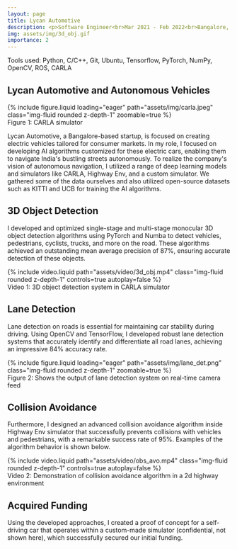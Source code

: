 ```yaml
---
layout: page
title: Lycan Automotive
description: <p>Software Engineer<br>Mar 2021 - Feb 2022<br>Bangalore, India</p>
img: assets/img/3d_obj.gif
importance: 2
---
```


Tools used: Python, C/C++, Git, Ubuntu, Tensorflow, PyTorch, NumPy, OpenCV, ROS, CARLA

## Lycan Automotive and Autonomous Vehicles

<div class="row mt-3">
    {% include figure.liquid loading="eager" path="assets/img/carla.jpeg" class="img-fluid rounded z-depth-1" zoomable=true %}
</div>
<div class="caption">
    Figure 1: CARLA simulator
</div>

Lycan Automotive, a Bangalore-based startup, is focused on creating electric vehicles tailored for consumer markets. In my role, I focused on developing AI algorithms customized for these electric cars, enabling them to navigate India's bustling streets autonomously. To realize the company's vision of autonomous navigation, I utilized a range of deep learning models and simulators like CARLA, Highway Env, and a custom simulator. We gathered some of the data ourselves and also utilized open-source datasets such as KITTI and UCB for training the AI algorithms.

## 3D Object Detection

I developed and optimized single-stage and multi-stage monocular 3D object detection algorithms using PyTorch and Numba to detect vehicles, pedestrians, cyclists, trucks, and more on the road. These algorithms achieved an outstanding mean average precision of 87%, ensuring accurate detection of these objects.

<div class="row mt-3">
    {% include video.liquid path="assets/video/3d_obj.mp4" class="img-fluid rounded z-depth-1" controls=true autoplay=false %}
</div>
<div class="caption">
    Video 1: 3D object detection system in CARLA simulator
</div>

## Lane Detection

Lane detection on roads is essential for maintaining car stability during driving. Using OpenCV and TensorFlow, I developed robust lane detection systems that accurately identify and differentiate all road lanes, achieving an impressive 84% accuracy rate.
<div class="row mt-3">
    {% include figure.liquid loading="eager" path="assets/img/lane_det.png" class="img-fluid rounded z-depth-1" zoomable=true %}
</div>
<div class="caption">
    Figure 2: Shows the output of lane detection system on real-time camera feed
</div>

## Collision Avoidance

Furthermore, I designed an advanced collision avoidance algorithm inside Highway Env simulator that successfully prevents collisions with vehicles and pedestrians, with a remarkable success rate of 95%. Examples of the algorithm behavior is shown below.

<div class="row mt-3">
    {% include video.liquid path="assets/video/obs_avo.mp4" class="img-fluid rounded z-depth-1" controls=true autoplay=false %}
</div>
<div class="caption">
    Video 2: Demonstration of collision avoidance algorithm in a 2d highway environment
</div>

## Acquired Funding

Using the developed approaches, I created a proof of concept for a self-driving car that operates within a custom-made simulator (confidential, not shown here), which successfully secured our initial funding.
